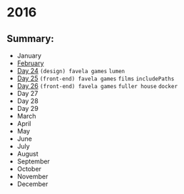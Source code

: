 # 2016

## Summary:
 - January
 - [February](feb/README.md)
  - [Day 24](02-24-2016.md) `(design) favela games` `lumen`
  - [Day 25](02-25-2016.md) `(front-end) favela games` `films` `includePaths`
  - [Day 26](02-26-2016.md) `(front-end) favela games` `fuller house`  `docker` 
  - Day 27
  - Day 28
  - Day 29
 - March
 - April
 - May
 - June
 - July
 - August
 - September
 - October
 - November
 - December

